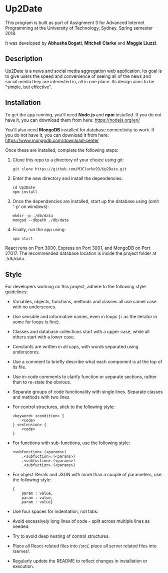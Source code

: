 # Up2Date

  This program is built as part of Assignment 3 for Advanced Internet Programming at the University of Technology, Sydney. Spring semester 2018.

  It was developed by **Abhusha Bogati**, **Mitchell Clarke** and **Maggie Liuzzi**.

  

  ## Description

  Up2Date is a news and social media aggregation web application. Its goal is to give users the speed and convenience of seeing all of the news and social media they are interested in, all in one place.  Its design aims to be "simple, but effective".

  

  ## Installation

  To get the app running, you'll need **Node.js** and **npm** installed. If you do not have it, you can download them from here: https://nodejs.org/en/

  You'll also need **MongoDB** installed for database connectivity to work. If you do not have it, you can download it from here: https://www.mongodb.com/download-center

  Once these are installed, complete the following steps:

  1. Clone this repo to a directory of your choice using git:

     ```shell
     git clone https://github.com/MJClarke93/Up2Date.git
     ```

  2. Enter the new directory and install the dependencies:

     ```shell
     cd Up2Date
     npm install
     ```

  3. Once the dependencies are installed, start up the database using (omit '-p' on windows):

     ```shell
     mkdir -p ./db/data
     mongod --dbpath ./db/data
     ```

  4. Finally, run the app using:

     ```sh
     npm start
     ```

  React runs on Port 3000, Express on Port 3001, and MongoDB on Port 27017. The recommended database location is inside the project folder at ./db/data.

  

  ## Style

  For developers working on this project, adhere to the following style guidelines:

  - Variables, objects, functions, methods and classes all use camel case with no underscores.

  - Use sensible and informative names, even in loops (`i` as the iterator in some for loops is fine).

  - Classes and database collections start with a upper case, while all others start with a lower case.

  - Constants are written in all caps, with words separated using underscores.

  - Use a comment to briefly describe what each component is at the top of its file.

  - Use in-code comments to clarify function or separate sections, rather than to re-state the obvious.

  - Separate groups of code functionality with single lines. Separate classes and methods with two lines.

  - For control structures, stick to the following style:

    ```
    <keyword> <condition> {
        <code>
    } <extension> {
        <code>
    }
    ```

  - For functions with sub-functions, use the following style:

    ```
    <subfunction>.(<params>)
        .<subfuction>.(<params>)
        .<subfuction>.(<params>)
        .<subfuction>.(<params>)
    ```

  - For object literals and JSON with more than a couple of parameters, use the following style:

    ```
    {
        param : value,
        param : value,
        param : value}
    ```

    

  - Use four spaces for indentation, not tabs.

  - Avoid excessively long lines of code - split across multiple lines as needed.

  - Try to avoid deep nesting of control structures.

  - Place all React-related files into /src/, place all server related files into /server/.

  - Regularly update the README to reflect changes in installation or execution.
